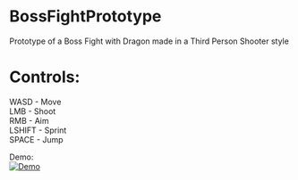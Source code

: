 # BossFightPrototype

Prototype of a Boss Fight with Dragon made in a Third Person Shooter style

# Controls:  
WASD - Move  
LMB - Shoot  
RMB - Aim  
LSHIFT - Sprint  
SPACE - Jump  

Demo:  
[![Demo](http://img.youtube.com/vi/Z6ooI-aKGqI/0.jpg)](https://www.youtube.com/watch?v=Z6ooI-aKGqI "Demo")
